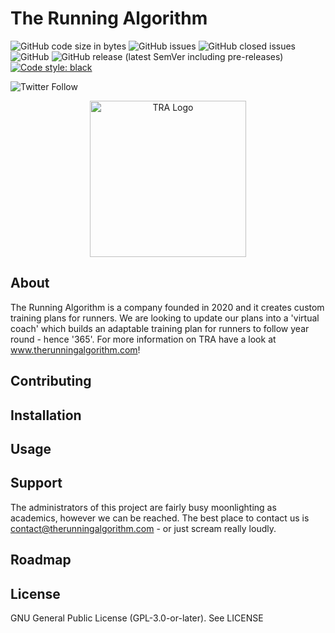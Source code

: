 # The Running Algorithm

![GitHub code size in bytes](https://img.shields.io/github/languages/code-size/therunningalgorithm/TRA365)
![GitHub issues](https://img.shields.io/github/issues/therunningalgorithm/TRA365)
![GitHub closed issues](https://img.shields.io/github/issues-closed/therunningalgorithm/TRA365)
![GitHub](https://img.shields.io/github/license/therunningalgorithm/TRA365)
![GitHub release (latest SemVer including pre-releases)](https://img.shields.io/github/v/release/therunningalgorithm/TRA365?include_prereleases&sort=semver)
[![Code style: black](https://img.shields.io/badge/code%20style-black-000000.svg)](https://github.com/psf/black)

![Twitter Follow](https://img.shields.io/twitter/follow/therunningalgo?style=social)

<p align="center">
  <img width="250" height="250" alt="TRA Logo" src="https://www.therunningalgorithm.com/wp-content/uploads/2020/05/Icon_Square.png">
</p>

## About

The Running Algorithm is a company founded in 2020 and it creates custom training plans for runners. We are looking to update our plans into a 'virtual coach' which builds an adaptable training plan for runners to follow year round - hence '365'. For more information on TRA have a look at www.therunningalgorithm.com!

## Contributing

## Installation

## Usage

## Support

The administrators of this project are fairly busy moonlighting as academics, however we can be reached. The best place to contact us is contact@therunningalgorithm.com - or just scream really loudly.

## Roadmap

## License

GNU General Public License (GPL-3.0-or-later). See LICENSE
